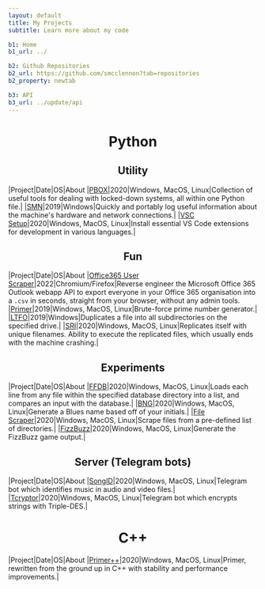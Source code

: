 ```yaml
---
layout: default
title: My Projects
subtitle: Learn more about my code

b1: Home
b1_url: ../

b2: Github Repositories
b2_url: https://github.com/smcclennon?tab=repositories
b2_property: newtab

b3: API
b3_url: ../update/api
---
```

<h1 align="center">Python</h1>

<h2 align="center">Utility</h2>

[gh_pbox]: https://github.com/smcclennon/PBOX
[gh_smn]: https://github.com/smcclennon/SMN
[gh_vscsetup]: https://github.com/smcclennon/vsc-setup

|Project|Date|OS|About
|[PBOX][gh_pbox]|2020|Windows, MacOS, Linux|Collection of useful tools for dealing with locked-down systems, all within one Python file.|
|[SMN][gh_smn]|2019|Windows|Quickly and portably log useful information about the machine's hardware and network connections.|
|[VSC Setup][gh_vscsetup]|2020|Windows, MacOS, Linux|Install essential VS Code extensions for development in various languages.|

<h2 align="center">Fun</h2>

[gh_ous]: https://github.com/smcclennon/ous
[gh_primer]: https://github.com/smcclennon/Primer
[gh_ltfo]: https://github.com/smcclennon/LTFO
[gh_sri]: https://github.com/smcclennon/SRI

|Project|Date|OS|About
|[Office365 User Scraper][gh_ous]|2022|Chromium/Firefox|Reverse engineer the Microsoft Office 365 Outlook webapp API to export everyone in your Office 365 organisation into a `.csv` in seconds, straight from your browser, without any admin tools.
|[Primer][gh_primer]|2019|Windows, MacOS, Linux|Brute-force prime number generator.|
|[LTFO][gh_ltfo]|2019|Windows|Duplicates a file into all subdirectories on the specified drive.|
|[SRI][gh_sri]|2020|Windows, MacOS, Linux|Replicates itself with unique filenames. Ability to execute the replicated files, which usually ends with the machine crashing.|

<h2 align="center">Experiments</h2>

[gh_ffdb]: https://github.com/smcclennon/FFDB
[gh_bng]: https://github.com/smcclennon/BNG
[gh_filescraper]: https://github.com/smcclennon/File-scraper
[gh_fizzbuzz]: https://github.com/smcclennon/FizzBuzz

|Project|Date|OS|About
|[FFDB][gh_ffdb]|2020|Windows, MacOS, Linux|Loads each line from any file within the specified database directory into a list, and compares an input with the database.|
|[BNG][gh_bng]|2020|Windows, MacOS, Linux|Generate a Blues name based off of your initials.|
|[File Scraper][gh_filescraper]|2020|Windows, MacOS, Linux|Scrape files from a pre-defined list of directories.|
|[FizzBuzz][gh_fizzbuzz]|2020|Windows, MacOS, Linux|Generate the FizzBuzz game output.|

<h2 align="center">Server (Telegram bots)</h2>

[gh_songid]: https://github.com/smcclennon/SongID
[gh_tcryptor]: https://github.com/smcclennon/Tcryptor

|Project|Date|OS|About
|[SongID][gh_songid]|2020|Windows, MacOS, Linux|Telegram bot which identifies music in audio and video files.|
|[Tcryptor][gh_tcryptor]|2020|Windows, MacOS, Linux|Telegram bot which encrypts strings with Triple-DES.|



<h1 align="center">C++</h1>

|Project|Date|OS|About
|[Primer++][gh_primer]|2020|Windows, MacOS, Linux|Primer, rewritten from the ground up in C++ with stability and performance improvements.|
